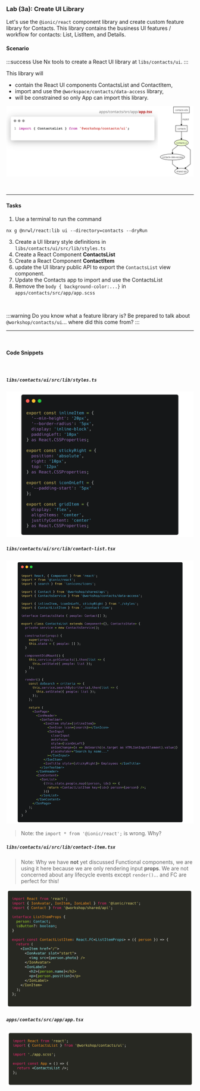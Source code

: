 ### Lab (3a): Create UI Library

Let's use the `@ionic/react` component library and create custom feature library for Contacts.
This library contains the business UI features / workflow for contacts: List, ListItem, and Details.

#### Scenario

:::success
Use Nx tools to create a React UI library at `libs/contacts/ui`.
:::

This library will

- contain the React UI components ContactsList and ContactItem,
- import and use the `@workspace/contacts/data-access` library,
- will be constrained so only App can import this library.

![](./assets/1595708188169.png)

<br>

---

#### Tasks

1. Use a terminal to run the command

```console
nx g @nrwl/react:lib ui --directory=contacts --dryRun
```

3. Create a UI library style definitions in `libs/contacts/ui/src/lib/styles.ts`
4. Create a React Component **ContactsList**
5. Create a React Component **ContactItem**
6. update the UI library public API to export the `ContactsList` view component.
7. Update the Contacts app to import and use the ContactsList
8. Remove the `body { background-color:...}` in `apps/contacts/src/app/app.scss`

<br>

:::warning
Do you know what a feature library is?
Be prepared to talk about `@workshop/contacts/ui`... where did this come from?
:::

---

<br>

#### Code Snippets

<br>

##### `libs/contacts/ui/src/lib/styles.ts`

[![](./assets/1595708231714.png)](https://bit.ly/2Vk7yBA)

##### `libs/contacts/ui/src/lib/contact-list.tsx`

[![](./assets/1595708249533.png)](https://gist.github.com/ThomasBurleson/92bd34c3317bf4c22b1b6d2d2b946ff3)

> Note: the `import * from '@ionic/react';` is wrong. Why? 

##### `libs/contacts/ui/src/lib/contact-item.tsx`

> Note: Why we have **not** yet discussed Functional components, we are using it here because we are only rendering input **props**. We are not concerned about any lifecycle events except `render()`... and FC are perfect for this!

![](./assets/1595708284938.png)

##### `apps/contacts/src/app/app.tsx`

![](./assets/1595708291688.png)
